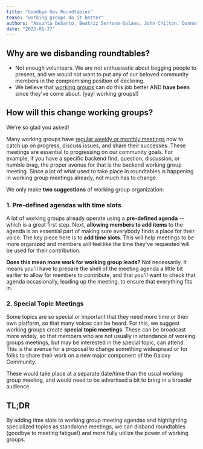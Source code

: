 ```yaml
---
title: "Goodbye Dev Roundtables"
tease: "working groups do it better"
authors: "Assunta DeSanto, Beatriz Serrano-Solano, John Chilton, Dannon Baker"
date: "2022-01-27"
---
```


## Why are we disbanding roundtables?

- Not enough volunteers. We are not enthusiastic about begging people to present, and we would not want to put any of our beloved community members in the compromising position of declining.
- We believe that [working groups](https://galaxyproject.org/community/wg/) can do this job better AND **have been** since they've come about. (yay! working groups!)

## How will this change working groups?

We're so glad you asked!

Many working groups have [regular weekly or monthly meetings](https://calendar.google.com/calendar/u/0?cid=NWw2bzBtc2ZkdW9pcjU5aHJhYjBqbGtvY2NAZ3JvdXAuY2FsZW5kYXIuZ29vZ2xlLmNvbQ) now to catch up on progress, discuss issues, and share their successes. These meetings are essential to progressing on our community goals. For example, if you have a specific backend find, question, discussion, or humble brag, the proper avenue for that is the backend working group meeting. Since a lot of what used to take place in roundtables is happening in working group meetings already, not much has to change.

We only make **two suggestions** of working group organization:
### 1. Pre-defined agendas with time slots

A lot of working groups already operate using a **pre-defined agenda** -- which is a great first step. Next, **allowing members to add items** to the agenda is an essential part of making sure everybody finds a place for their voice. The key piece here is to **add time slots**. This will help meetings to be more organized and members will feel like the time they've requested will be used for their contribution.

**Does this mean more work for working group leads?** Not necessarily. It means you'll have to prepare the shell of the meeting agenda a little bit earlier to allow for members to contribute, and that you'll want to check that agenda occasionally, leading up the meeting, to ensure that everything fits in.

### 2. Special Topic Meetings

Some topics are so special or important that they need more time or their own platform, so that many voices can be heard. For this, we suggest working groups create **special topic meetings**. These can be broadcast more widely, so that members who are not usually in attendance of working groups meetings, but may be interested in the special topic, can attend. This is the avenue for a proposal to change something widespread or for folks to share their work on a new major component of the Galaxy Community.

These would take place at a separate date/time than the usual working group meeting, and would need to be advertised a bit to bring in a broader audience.

## TL;DR
By adding time slots to working group meeting agendas and highlighting specialized topics as standalone meetings, we can disband roundtables (goodbye to meeting fatigue!) and more fully utilize the power of working groups.
